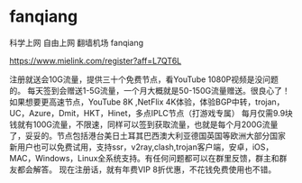 # fanqiang
科学上网 自由上网 翻墙机场 fanqiang

https://www.mielink.com/register?aff=L7QT6L

注册就送会10G流量，提供三十个免费节点，看YouTube 1080P视频是没问题的。
每天签到会赠送1-5G流量，一个月大概就是50-150G流量赠送。很良心了！ 
如果想要更高速节点，YouTube 8K ,NetFlix 4K体验，体验BGP中转，trojan，UC，Azure，Dmit，HKT，Hinet，多点IPLC节点（打游戏专属）
每月仅需9.9块钱就有100G流量，不限速，同样可以签到获取流量，也就是每个月200G流量了，妥妥的。节点包括港台美日土耳其巴西澳大利亚德国英国等欧洲大部分国家
新用户也可以免费试用，支持ssr，v2ray,clash,trojan客户端，安卓，iOS，MAC，Windows，Linux全系统支持。有任何问题都可以在群里反馈，群主和群友都会解答。 
现在注册话，就有年费VIP 8折优惠，不花钱免费使用也不错。
